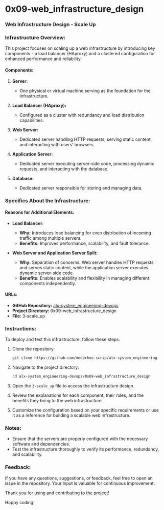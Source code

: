# 0x09-web_infrastructure_design

### Web Infrastructure Design - Scale Up

### Infrastructure Overview:

This project focuses on scaling up a web infrastructure by introducing key components - a load balancer (HAproxy) and a clustered configuration for enhanced performance and reliability.

#### Components:

1. **Server:**

   - One physical or virtual machine serving as the foundation for the infrastructure.

2. **Load Balancer (HAproxy):**

   - Configured as a cluster with redundancy and load distribution capabilities.

3. **Web Server:**

   - Dedicated server handling HTTP requests, serving static content, and interacting with users' browsers.

4. **Application Server:**

   - Dedicated server executing server-side code, processing dynamic requests, and interacting with the database.

5. **Database:**
   - Dedicated server responsible for storing and managing data.

### Specifics About the Infrastructure:

#### Reasons for Additional Elements:

- **Load Balancer:**

  - **Why:** Introduces load balancing for even distribution of incoming traffic among multiple servers.
  - **Benefits:** Improves performance, scalability, and fault tolerance.

- **Web Server and Application Server Split:**
  - **Why:** Separation of concerns. Web server handles HTTP requests and serves static content, while the application server executes dynamic server-side code.
  - **Benefits:** Enables scalability and flexibility in managing different components independently.

#### URLs:

- **GitHub Repository:** [alx-system_engineering-devops](https://github.com/mederhoo-script/alx-system_engineering-devops)
- **Project Directory:** 0x09-web_infrastructure_design
- **File:** 3-scale_up

### Instructions:

To deploy and test this infrastructure, follow these steps:

1. Clone the repository:

   ```bash
   git clone https://github.com/mederhoo-scrip/alx-system_engineering-devops.git
   ```

2. Navigate to the project directory:

   ```bash
   cd alx-system_engineering-devops/0x09-web_infrastructure_design
   ```

3. Open the `3-scale_up` file to access the infrastructure design.

4. Review the explanations for each component, their roles, and the benefits they bring to the web infrastructure.

5. Customize the configuration based on your specific requirements or use it as a reference for building a scalable web infrastructure.

### Notes:

- Ensure that the servers are properly configured with the necessary software and dependencies.
- Test the infrastructure thoroughly to verify its performance, redundancy, and scalability.

### Feedback:

If you have any questions, suggestions, or feedback, feel free to open an issue in the repository. Your input is valuable for continuous improvement.

Thank you for using and contributing to the project!

Happy coding!
